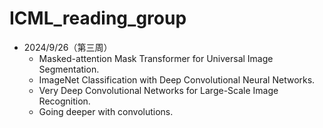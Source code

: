 # ICML_reading_group
* 2024/9/26（第三周）
  * Masked-attention Mask Transformer for Universal Image Segmentation.
  * ImageNet Classification with Deep Convolutional Neural Networks.
  * Very Deep Convolutional Networks for Large-Scale Image Recognition.
  * Going deeper with convolutions.
                                                                                                                                                                                                                                                                                                            
